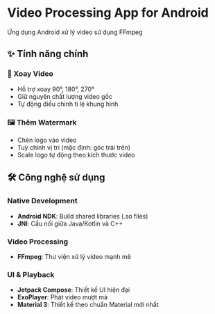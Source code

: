 # Video Processing App for Android

Ứng dụng Android xử lý video sử dụng FFmpeg

## ✨ Tính năng chính

### 🔄 Xoay Video
- Hỗ trợ xoay 90°, 180°, 270°
- Giữ nguyên chất lượng video gốc
- Tự động điều chỉnh tỉ lệ khung hình

### 🖼️ Thêm Watermark
- Chèn logo vào video
- Tuỳ chỉnh vị trí (mặc định: góc trái trên)
- Scale logo tự động theo kích thước video

## 🛠 Công nghệ sử dụng

### Native Development
- **Android NDK**: Build shared libraries (.so files)
- **JNI**: Cầu nối giữa Java/Kotlin và C++

### Video Processing
- **FFmpeg**: Thư viện xử lý video mạnh mẽ

### UI & Playback
- **Jetpack Compose**: Thiết kế UI hiện đại
- **ExoPlayer**: Phát video mượt mà
- **Material 3**: Thiết kế theo chuẩn Material mới nhất